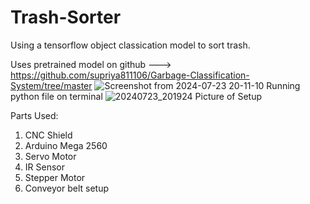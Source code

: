 # Trash-Sorter
Using a tensorflow object classication model to sort trash.

Uses pretrained model on github ---> https://github.com/supriya811106/Garbage-Classification-System/tree/master
![Screenshot from 2024-07-23 20-11-10](https://github.com/user-attachments/assets/bd4eaeee-d7ff-4be2-b372-341424997673)
Running python file on terminal
![20240723_201924](https://github.com/user-attachments/assets/560ea39f-e967-403b-b497-c4731a541e3c)
Picture of Setup


Parts Used:
1. CNC Shield
2. Arduino Mega 2560
3. Servo Motor
4. IR Sensor
5. Stepper Motor
6. Conveyor belt setup


